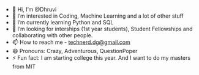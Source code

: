 - 👋 Hi, I’m @Dhruvi
- 👀 I’m interested in Coding, Machine Learning and a lot of other stuff
- 🌱 I’m currently learning Python and SQL
- 💞️ I’m looking for interships (1st year students), Student Fellowships and collaborating with other people.
- 📫 How to reach me - technerd.dg@gmail.com
- 😄 Pronouns: Crazy, Adventurous, QuestionPoper
- ⚡ Fun fact: I am starting college this year. And I want to do my masters from MIT

<!---
DG-Dhruvi/DG-Dhruvi is a ✨ special ✨ repository because its `README.md` (this file) appears on your GitHub profile.
You can click the Preview link to take a look at your changes.
--->
